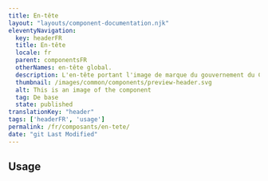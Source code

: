 ```yaml
---
title: En-tête
layout: "layouts/component-documentation.njk"
eleventyNavigation:
  key: headerFR
  title: En-tête
  locale: fr
  parent: componentsFR
  otherNames: en-tête global.
  description: L'en-tête portant l'image de marque du gouvernement du Canada.
  thumbnail: /images/common/components/preview-header.svg
  alt: This is an image of the component
  tag: De base
  state: published
translationKey: "header"
tags: ['headerFR', 'usage']
permalink: /fr/composants/en-tete/
date: "git Last Modified"
---
```


## Usage